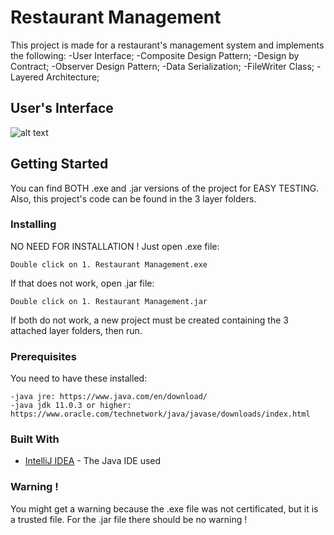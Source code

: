# Restaurant Management
This project is made for a restaurant's management system and implements the following: -User Interface; -Composite Design Pattern; -Design by Contract; -Observer Design Pattern; -Data Serialization; -FileWriter Class; -Layered Architecture;

## User's Interface
![alt text](https://github.com/DanutGavrus/User-Interfaces/blob/master/1.%20Restaurant%20Management.png)

## Getting Started
You can find BOTH .exe and .jar versions of the project for EASY TESTING. Also, this project's code can be found in the 3 layer folders.

### Installing
NO NEED FOR INSTALLATION !
Just open .exe file:
```
Double click on 1. Restaurant Management.exe
```
If that does not work, open .jar file:
```
Double click on 1. Restaurant Management.jar
```
If both do not work, a new project must be created containing the 3 attached layer folders, then run.

### Prerequisites
You need to have these installed:
```
-java jre: https://www.java.com/en/download/
-java jdk 11.0.3 or higher: https://www.oracle.com/technetwork/java/javase/downloads/index.html
```

### Built With
* [IntelliJ IDEA](https://www.jetbrains.com/idea/) - The Java IDE used

### Warning !
You might get a warning because the .exe file was not certificated, but it is a trusted file. For the .jar file there should be no warning !